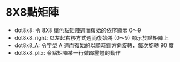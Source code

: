 # 8X8點矩陣
* dot8x8: 令 8X8 單色點矩陣週而復始的依序顯示 0～9
* dot8x8_right: 以左起右移方式週而復始將 (0～9) 顯示於點矩陣上
* dot8x8_A: 令字型 A 週而復始的以順時針方向旋轉，每次旋轉 90 度
* dot8x8_plix: 令點矩陣某一行做霹靂燈的動作